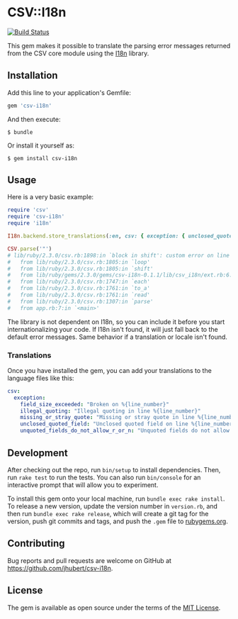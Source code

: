 # CSV::I18n

[![Build Status](https://travis-ci.org/jhubert/csv-i18n.svg?branch=master)](https://travis-ci.org/jhubert/csv-i18n)

This gem makes it possible to translate the parsing error messages returned from the CSV core module using the [I18n](https://github.com/svenfuchs/i18n) library.

## Installation

Add this line to your application's Gemfile:

```ruby
gem 'csv-i18n'
```

And then execute:

    $ bundle

Or install it yourself as:

    $ gem install csv-i18n

## Usage

Here is a very basic example:

```ruby
require 'csv'
require 'csv-i18n'
require 'i18n'

I18n.backend.store_translations(:en, csv: { exception: { unclosed_quoted_field: "custom error on line %{line_number}" } })

CSV.parse('"')
# lib/ruby/2.3.0/csv.rb:1898:in `block in shift': custom error on line 1 (CSV::MalformedCSVError)
#   from lib/ruby/2.3.0/csv.rb:1805:in `loop'
#   from lib/ruby/2.3.0/csv.rb:1805:in `shift'
#   from lib/ruby/gems/2.3.0/gems/csv-i18n-0.1.1/lib/csv_i18n/ext.rb:6:in `shift'
#   from lib/ruby/2.3.0/csv.rb:1747:in `each'
#   from lib/ruby/2.3.0/csv.rb:1761:in `to_a'
#   from lib/ruby/2.3.0/csv.rb:1761:in `read'
#   from lib/ruby/2.3.0/csv.rb:1307:in `parse'
#   from app.rb:7:in `<main>'
```

The library is not dependent on I18n, so you can include it before you start internationalizing your code. If I18n isn't found, it will just fall back to the default error messages. Same behavior if a translation or locale isn't found.

### Translations

Once you have installed the gem, you can add your translations to the language files like this:

```yaml
csv:
  exception:
    field_size_exceeded: "Broken on %{line_number}"
    illegal_quoting: "Illegal quoting in line %{line_number}"
    missing_or_stray_quote: "Missing or stray quote in line %{line_number}"
    unclosed_quoted_field: "Unclosed quoted field on line %{line_number}."
    unquoted_fields_do_not_allow_r_or_n: "Unquoted fields do not allow \\r or \\n (line #{line_number})."
```

## Development

After checking out the repo, run `bin/setup` to install dependencies. Then, run `rake test` to run the tests. You can also run `bin/console` for an interactive prompt that will allow you to experiment.

To install this gem onto your local machine, run `bundle exec rake install`. To release a new version, update the version number in `version.rb`, and then run `bundle exec rake release`, which will create a git tag for the version, push git commits and tags, and push the `.gem` file to [rubygems.org](https://rubygems.org).

## Contributing

Bug reports and pull requests are welcome on GitHub at https://github.com/jhubert/csv-i18n.

## License

The gem is available as open source under the terms of the [MIT License](http://opensource.org/licenses/MIT).

